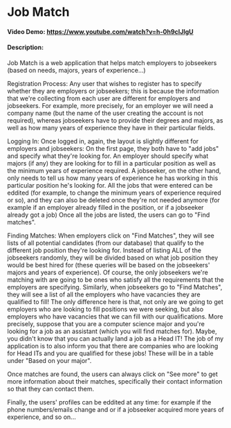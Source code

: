 # Job Match
#### Video Demo:  <https://www.youtube.com/watch?v=h-0h9cIJlgU>
#### Description:

Job Match is a web application that helps match employers to jobseekers (based on needs, majors, years of experience...)

Registration Process:
    Any user that wishes to register has to specify whether they are employers or jobseekers; this is because the information that we're collecting from each user are different for employers and jobseekers. For example, more precisely, for an employer we will need a company name (but the name of the user creating the account is not required), whereas jobseekers have to provide their degrees and majors, as well as how many years of experience they have in their particular fields.

Logging In:
    Once logged in, again, the layout is slightly different for employers and jobseekers: On the first page, they both have to "add jobs" and specify what they're looking for. An employer should specify what majors (if any) they are looking for to fill in a particular position as well as the minimum years of experience required. A jobseeker, on the other hand, only needs to tell us how many years of experience he has working in this particular position he's looking for.
    All the jobs that were entered can be eddited (for example, to change the minimum years of experience required or so), and they can also be deleted once they're not needed anymore (for example if an employer already filled in the position, or if a jobseeker already got a job)
    Once all the jobs are listed, the users can go to "Find matches".

Finding Matches:
    When employers click on "Find Matches", they will see lists of all potential candidates (from our database) that qualify to the different job position they're looking for. Instead of listing ALL of the jobseekers randomly, they will be divided based on what job position they would be best hired for (these queries will be based on the jobseekers' majors and years of experience). Of course, the only jobseekers we're matching with are going to be ones who satisfy all the requirements that the employers are specifying.
    Similarly, when jobseekers go to "Find Matches", they will see a list of all the employers who have vacancies they are qualified to fill! The only difference here is that, not only are we going to get employers who are looking to fill positions we were seeking, but also employers who have vacancies that we can fill with our qualifications. More precisely, suppose that you are a computer science major and you're looking for a job as an assistant (which you will find matches for). Maybe, you didn't know that you can actually land a job as a Head IT! The job of my application is to also inform you that there are companies who are looking for Head ITs and you are qualified for these jobs! These will be in a table under "Based on your major".

Once matches are found, the users can always click on "See more" to get more information about their matches, specifically their contact information so that they can contact them.

Finally, the users' profiles can be eddited at any time: for example if the phone numbers/emails change and or if a jobseeker acquired more years of experience, and so on...



